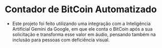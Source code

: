 # Contador de BitCoin Automatizado

- Este projeto foi feito utilizando uma integração com a Inteligência Artificial Gemini da Google, em que ele conta o BitCoin após a sua solicitação e transforma esse valor em áudio, pensando também na inclusão para pessoas com deficiência visual.
